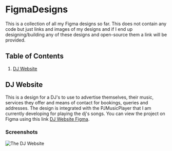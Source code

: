 # FigmaDesigns
This is a collection of all my Figma designs so far. This does not contain any code but just links and images of my designs and if I end up designing/building any of these designs and open-source them a link will be provided.

## Table of Contents
1. [DJ Website](#dj-websit)

## DJ Website
This is a design for a DJ's to use to advertise themselves, their music, services they offer and means of contact for bookings, queries and addresses. The design is integrated with the PJMusicPlayer that I am currently developing for playing the dj's songs. You can view the project on Figma using this link [DJ Website Figma](https://www.figma.com/file/SjWKnnqZDUxLKPf3GnYFwv/DJ-Website?node-id=0%3A1).

### Screenshots

![The DJ Website](https://github.com/siyabongakonile/FigmaDesigns/blob/main/DJWebsite/Landing%20Page%20-%20idj.png)